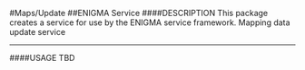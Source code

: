#Maps/Update
##ENIGMA Service
####DESCRIPTION
This package creates a service for use by the ENIGMA service framework.
Mapping data update service
___
####USAGE
TBD
